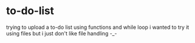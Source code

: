 # to-do-list
trying to upload a to-do list using functions and while loop
i wanted to try it using files but i just don't like file handling -_-
